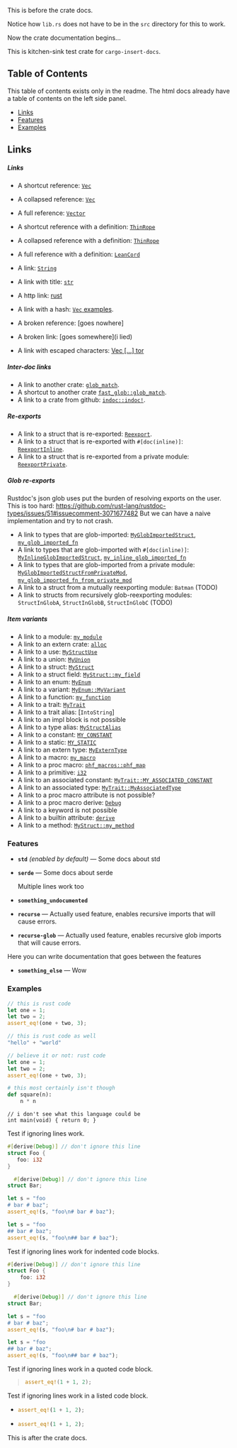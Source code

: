 This is before the crate docs.

Notice how `lib.rs` does not have to be in the `src` directory for this to work.

Now the crate documentation begins...

<!-- docs intro start -->
This is kitchen-sink test crate for `cargo-insert-docs`.
<!-- docs intro end -->

## Table of Contents

This table of contents exists only in the readme. 
The html docs already have a table of contents on the left side panel.

- [Links](#links)
- [Features](#features)
- [Examples](#examples)

## Links

<!-- docs rest start -->
##### Links
- A shortcut reference: [`Vec`]
- A collapsed reference: [`Vec`][]
- A full reference: [`Vector`][`Vec`]

- A shortcut reference with a definition: [`ThinRope`]
- A collapsed reference with a definition: [`ThinRope`][]
- A full reference with a definition: [`LeanCord`][`ThinRope`]

- A link: [`String`](https://doc.rust-lang.org/alloc/string/struct.String.html)
- A link with title: [`str`](https://doc.rust-lang.org/std/primitive.str.html "A String!")
- A http link: [rust](https://www.rust-lang.org/)
- A link with a hash: [`Vec` examples](https://doc.rust-lang.org/alloc/vec/struct.Vec.html#examples).
- A broken reference: [goes nowhere]
- A broken link: [goes somewhere](i lied)
- A link with escaped characters: [Vec \[...\] tor](https://doc.rust-lang.org/alloc/vec/struct.Vec.html "does \"this\" work?")

##### Inter-doc links
- A link to another crate: [`glob_match`](https://docs.rs/fast-glob/1.0.0/fast_glob/fn.glob_match.html).
- A shortcut to another crate [`fast_glob::glob_match`].
- A link to a crate from github: [`indoc::indoc!`].

##### Re-exports
- A link to a struct that is re-exported: [`Reexport`].
- A link to a struct that is re-exported with `#[doc(inline)]`: [`ReexportInline`].
- A link to a struct that is re-exported from a private module: [`ReexportPrivate`].

##### Glob re-exports
Rustdoc's json glob uses put the burden of resolving exports on the user.
This is too hard: <https://github.com/rust-lang/rustdoc-types/issues/51#issuecomment-3071677482>
But we can have a naive implementation and try to not crash.

- A link to types that are glob-imported: [`MyGlobImportedStruct`], [`my_glob_imported_fn`]
- A link to types that are glob-imported with `#[doc(inline)]`: [`MyInlineGlobImportedStruct`], [`my_inline_glob_imported_fn`]
- A link to types that are glob-imported from a private module: [`MyGlobImportedStructFromPrivateMod`], [`my_glob_imported_fn_from_private_mod`]
- A link to a struct from a mutually reexporting module: `Batman` (TODO)
- A link to structs from recursively glob-reexporting modules: `StructInGlobA`, `StructInGlobB`, `StructInGlobC` (TODO)

##### Item variants
- A link to a module: [`my_module`]
- A link to an extern crate: [`alloc`]
- A link to a use: [`MyStructUse`]
- A link to a union: [`MyUnion`]
- A link to a struct: [`MyStruct`]
- A link to a struct field: [`MyStruct::my_field`]
- A link to an enum: [`MyEnum`]
- A link to a variant: [`MyEnum::MyVariant`]
- A link to a function: [`my_function`]
- A link to a trait: [`MyTrait`]
- A link to a trait alias: [`IntoString`]
- A link to an impl block is not possible
- A link to a type alias: [`MyStructAlias`]
- A link to a constant: [`MY_CONSTANT`]
- A link to a static: [`MY_STATIC`]
- A link to an extern type: [`MyExternType`]
- A link to a macro: [`my_macro`]
- A link to a proc macro: [`phf_macros::phf_map`]
- A link to a primitive: [`i32`]
- A link to an associated constant: [`MyTrait::MY_ASSOCIATED_CONSTANT`]
- A link to an associated type: [`MyTrait::MyAssociatedType`]
- A link to a proc macro attribute is not possible?
- A link to a proc macro derive: [`Debug`]
- A link to a keyword is not possible
- A link to a builtin attribute: [`derive`]
- A link to a method: [`MyStruct::my_method`]


### Features
<!-- features start -->
- **`std`** *(enabled by default)* — Some docs about std
- **`serde`** — Some docs about serde

  Multiple lines work too
- **`something_undocumented`**
- **`recurse`** — Actually used feature, enables recursive imports that will cause errors.
- **`recurse-glob`** — Actually used feature, enables recursive glob imports that will cause errors.

Here you can write documentation that goes
between the features

- **`something_else`** — Wow
<!-- features end -->

### Examples
```rust
// this is rust code
let one = 1;
let two = 2;
assert_eq!(one + two, 3);
```

```rust
// this is rust code as well
"hello" + "world"
```

```rust
// believe it or not: rust code
let one = 1;
let two = 2;
assert_eq!(one + two, 3);
```

```python
# this most certainly isn't though
def square(n):
    n * n
```

```custom,{.language-c}
// i don't see what this language could be
int main(void) { return 0; }
```

Test if ignoring lines work.
```rust
#[derive(Debug)] // don't ignore this line
struct Foo {
   foo: i32
}

  #[derive(Debug)] // don't ignore this line
struct Bar;

let s = "foo
# bar # baz";
assert_eq!(s, "foo\n# bar # baz");

let s = "foo
## bar # baz";
assert_eq!(s, "foo\n## bar # baz");
```

Test if ignoring lines work for indented code blocks.

```rust
#[derive(Debug)] // don't ignore this line
struct Foo {
    foo: i32
}

  #[derive(Debug)] // don't ignore this line
struct Bar;

let s = "foo
# bar # baz";
assert_eq!(s, "foo\n# bar # baz");

let s = "foo
## bar # baz";
assert_eq!(s, "foo\n## bar # baz");
```

Test if ignoring lines work in a quoted code block.

> ```rust
> assert_eq!(1 + 1, 2);
> ```

Test if ignoring lines work in a listed code block.

- ```rust
  assert_eq!(1 + 1, 2);
  ```
- ```rust
  assert_eq!(1 + 1, 2);
  ```


[`phf_macros::phf_map`]: https://docs.rs/phf_macros/0.12.1/phf_macros/macro.phf_map.html
[`my_module`]: https://docs.rs/test-crate/0.0.0/test_crate/my_module/index.html
[`my_macro`]: https://docs.rs/test-crate/0.0.0/test_crate/macro.my_macro.html
[`my_inline_glob_imported_fn`]: https://docs.rs/test-crate/0.0.0/test_crate/fn.my_inline_glob_imported_fn.html
[`my_glob_imported_fn`]: https://docs.rs/test-crate/0.0.0/test_crate/to_be_glob_imported/fn.my_glob_imported_fn.html
[`my_glob_imported_fn_from_private_mod`]: https://docs.rs/test-crate/0.0.0/test_crate/fn.my_glob_imported_fn_from_private_mod.html
[`my_function`]: https://docs.rs/test-crate/0.0.0/test_crate/fn.my_function.html
[`indoc::indoc!`]: https://docs.rs/indoc/2.0.6/indoc/macro.indoc.html
[`i32`]: https://doc.rust-lang.org/std/primitive.i32.html
[`fast_glob::glob_match`]: https://docs.rs/fast-glob/1.0.0/fast_glob/fn.glob_match.html
[`derive`]: https://doc.rust-lang.org/core/macros/builtin/attr.derive.html
[`alloc`]: https://doc.rust-lang.org/alloc/index.html
[`Vec`]: https://doc.rust-lang.org/alloc/vec/struct.Vec.html
[`Reexport`]: https://docs.rs/test-crate/0.0.0/test_crate/reexport/struct.Reexport.html
[`ReexportPrivate`]: https://docs.rs/test-crate/0.0.0/test_crate/struct.ReexportPrivate.html
[`ReexportInline`]: https://docs.rs/test-crate/0.0.0/test_crate/struct.ReexportInline.html
[`MyUnion`]: https://docs.rs/test-crate/0.0.0/test_crate/union.MyUnion.html
[`MyTrait`]: https://docs.rs/test-crate/0.0.0/test_crate/trait.MyTrait.html
[`MyTrait::MyAssociatedType`]: https://docs.rs/test-crate/0.0.0/test_crate/trait.MyTrait.html#associatedtype.MyAssociatedType
[`MyTrait::MY_ASSOCIATED_CONSTANT`]: https://docs.rs/test-crate/0.0.0/test_crate/trait.MyTrait.html#associatedconstant.MY_ASSOCIATED_CONSTANT
[`MyStruct`]: https://docs.rs/test-crate/0.0.0/test_crate/struct.MyStruct.html
[`MyStructUse`]: https://docs.rs/test-crate/0.0.0/test_crate/struct.MyStruct.html
[`MyStructAlias`]: https://docs.rs/test-crate/0.0.0/test_crate/type.MyStructAlias.html
[`MyStruct::my_method`]: https://docs.rs/test-crate/0.0.0/test_crate/struct.MyStruct.html#method.my_method
[`MyStruct::my_field`]: https://docs.rs/test-crate/0.0.0/test_crate/struct.MyStruct.html#structfield.my_field
[`MyInlineGlobImportedStruct`]: https://docs.rs/test-crate/0.0.0/test_crate/struct.MyInlineGlobImportedStruct.html
[`MyGlobImportedStruct`]: https://docs.rs/test-crate/0.0.0/test_crate/to_be_glob_imported/struct.MyGlobImportedStruct.html
[`MyGlobImportedStructFromPrivateMod`]: https://docs.rs/test-crate/0.0.0/test_crate/struct.MyGlobImportedStructFromPrivateMod.html
[`MyExternType`]: https://docs.rs/test-crate/0.0.0/test_crate/foreigntype.MyExternType.html
[`MyEnum`]: https://docs.rs/test-crate/0.0.0/test_crate/enum.MyEnum.html
[`MyEnum::MyVariant`]: https://docs.rs/test-crate/0.0.0/test_crate/enum.MyEnum.html#variant.MyVariant
[`MY_STATIC`]: https://docs.rs/test-crate/0.0.0/test_crate/static.MY_STATIC.html
[`MY_CONSTANT`]: https://docs.rs/test-crate/0.0.0/test_crate/constant.MY_CONSTANT.html
[`Debug`]: https://doc.rust-lang.org/core/fmt/macros/derive.Debug.html
[`ThinRope`]: https://doc.rust-lang.org/alloc/string/struct.String.html
<!-- docs rest end -->

This is after the crate docs.